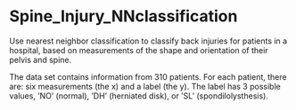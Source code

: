 # Spine_Injury_NNclassification
Use nearest neighbor classification to classify back injuries for patients in a hospital, based on measurements of the shape and orientation of their pelvis and spine.

The data set contains information from 310 patients. For each patient, there are: six measurements (the x) and a label (the y). The label has 3 possible values, ’NO’ (normal), ’DH’ (herniated disk), or ’SL’ (spondilolysthesis).
